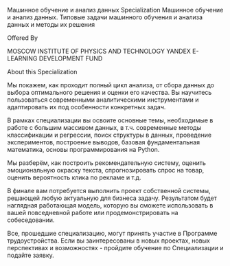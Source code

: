 Машинное обучение и анализ данных Specialization
Машинное обучение и анализ данных. Типовые задачи машинного обучения и анализа данных и методы их решения

Offered By

MOSCOW INSTITUTE OF PHYSICS AND TECHNOLOGY
YANDEX
E-LEARNING DEVELOPMENT FUND

About this Specialization

Мы покажем, как проходит полный цикл анализа, от сбора данных до выбора оптимального решения и оценки его качества. Вы научитесь пользоваться современными аналитическими инструментами и адаптировать их под особенности конкретных задач.

В рамках специализации вы освоите основные темы, необходимые в работе с большим массивом данных, в т.ч. современные методы классификации и регрессии, поиск структуры в данных, проведение экспериментов, построение выводов, базовая фундаментальная математика, основы программирования на Python.

Мы разберём, как построить рекомендательную систему, оценить эмоциональную окраску текста, спрогнозировать спрос на товар, оценить вероятность клика по рекламе и т.д.

В финале вам потребуется выполнить проект собственной системы, решающей любую актуальную для бизнеса задачу. Результатом будет наглядная работающая модель, которую вы сможете использовать в вашей повседневной работе или продемонстрировать на собеседовании.

Все, прошедшие специализацию, могут принять участие в Программе трудоустройства. Если вы заинтересованы в новых проектах, новых перспективах и возможностях - пройдите обучение по Специализации и подайте заявку.
